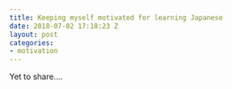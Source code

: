 ```yaml
---
title: Keeping myself motivated for learning Japanese
date: 2018-07-02 17:18:23 Z
layout: post
categories:
- motivation
---
```


Yet to share....
